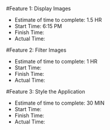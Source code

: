 #Feature 1: Display Images
 - Estimate of time to complete: 1.5 HR
 - Start Time: 6:15 PM
 - Finish Time: 
 - Actual Time:

 #Feature 2: Filter Images
 - Estimate of time to complete: 1 HR
 - Start Time:
 - Finish Time: 
 - Actual Time:

 #Feature 3: Style the Application
 - Estimate of time to complete: 30 MIN
 - Start Time:
 - Finish Time: 
 - Actual Time: